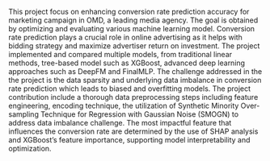 This project focus on enhancing conversion rate prediction accuracy for marketing campaign in OMD, a leading media agency. The goal is obtained by optimizing and evaluating various machine learning model. Conversion rate prediction plays a crucial role in online advertising as it helps with bidding strategy and maximize advertiser return on investment. The project implemented and compared multiple models, from traditional linear methods, tree-based model such as XGBoost, advanced deep learning approaches such as DeepFM and FinalMLP. The challenge addressed in the the project is the data sparsity and underlying data imbalance in conversion rate prediction which leads to biased and overfitting models.
The project contribution include a thorough data preprocessing steps including feature engineering, encoding technique, the utilization of Synthetic Minority Over-sampling Technique for Regression with Gaussian Noise (SMOGN) to address data imbalance challenge. The most impactful feature that influences the conversion rate are determined by the use of SHAP analysis and XGBoost’s feature importance, supporting model interpretability and optimization.
